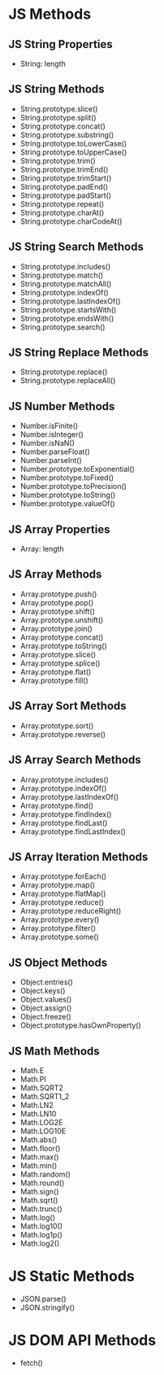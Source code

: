 # JS Methods

## JS String Properties

-   String: length

## JS String Methods

-   String.prototype.slice()
-   String.prototype.split()
-   String.prototype.concat()
-   String.prototype.substring()
-   String.prototype.toLowerCase()
-   String.prototype.toUpperCase()
-   String.prototype.trim()
-   String.prototype.trimEnd()
-   String.prototype.trimStart()
-   String.prototype.padEnd()
-   String.prototype.padStart()
-   String.prototype.repeat()
-   String.prototype.charAt()
-   String.prototype.charCodeAt()

## JS String Search Methods

-   String.prototype.includes()
-   String.prototype.match()
-   String.prototype.matchAll()
-   String.prototype.indexOf()
-   String.prototype.lastIndexOf()
-   String.prototype.startsWith()
-   String.prototype.endsWith()
-   String.prototype.search()

## JS String Replace Methods

-   String.prototype.replace()
-   String.prototype.replaceAll()

## JS Number Methods

-   Number.isFinite()
-   Number.isInteger()
-   Number.isNaN()
-   Number.parseFloat()
-   Number.parseInt()
-   Number.prototype.toExponential()
-   Number.prototype.toFixed()
-   Number.prototype.toPrecision()
-   Number.prototype.toString()
-   Number.prototype.valueOf()

## JS Array Properties

-   Array: length

## JS Array Methods

-   Array.prototype.push()
-   Array.prototype.pop()
-   Array.prototype.shift()
-   Array.prototype.unshift()
-   Array.prototype.join()
-   Array.prototype.concat()
-   Array.prototype.toString()
-   Array.prototype.slice()
-   Array.prototype.splice()
-   Array.prototype.flat()
-   Array.prototype.fill()

## JS Array Sort Methods

-   Array.prototype.sort()
-   Array.prototype.reverse()

## JS Array Search Methods

-   Array.prototype.includes()
-   Array.prototype.indexOf()
-   Array.prototype.lastIndexOf()
-   Array.prototype.find()
-   Array.prototype.findIndex()
-   Array.prototype.findLast()
-   Array.prototype.findLastIndex()

## JS Array Iteration Methods

-   Array.prototype.forEach()
-   Array.prototype.map()
-   Array.prototype.flatMap()
-   Array.prototype.reduce()
-   Array.prototype.reduceRight()
-   Array.prototype.every()
-   Array.prototype.filter()
-   Array.prototype.some()

## JS Object Methods

-   Object.entries()
-   Object.keys()
-   Object.values()
-   Object.assign()
-   Object.freeze()
-   Object.prototype.hasOwnProperty()

## JS Math Methods

-   Math.E
-   Math.PI
-   Math.SQRT2
-   Math.SQRT1_2
-   Math.LN2
-   Math.LN10
-   Math.LOG2E
-   Math.LOG10E
-   Math.abs()
-   Math.floor()
-   Math.max()
-   Math.min()
-   Math.random()
-   Math.round()
-   Math.sign()
-   Math.sqrt()
-   Math.trunc()
-   Math.log()
-   Math.log10()
-   Math.log1p()
-   Math.log2()

# JS Static Methods

-   JSON.parse()
-   JSON.stringify()

# JS DOM API Methods

-   fetch()
